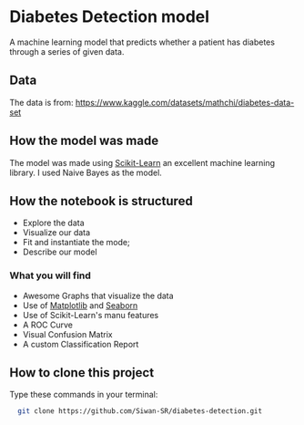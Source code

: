 # Diabetes Detection model

A machine learning model that predicts whether a patient has diabetes through a series of given data.

## Data

The data is from: https://www.kaggle.com/datasets/mathchi/diabetes-data-set

## How the model was made

The model was made using [Scikit-Learn](https://scikit-learn.org/) an excellent machine learning library. I used Naive Bayes as the model.

## How the notebook is structured

* Explore the data
* Visualize our data
* Fit and instantiate the mode;
* Describe our model

### What you will find

* Awesome Graphs that visualize the data
* Use of [Matplotlib](https://matplotlib.org/) and [Seaborn](https://seaborn.pydata.org/)
* Use of Scikit-Learn's manu features
* A ROC Curve
* Visual Confusion Matrix
* A custom Classification Report

## How to clone this project

Type these commands in your terminal:

```bash
  git clone https://github.com/Siwan-SR/diabetes-detection.git
```
